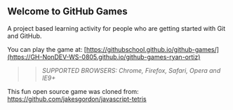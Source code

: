 ## Welcome to GitHub Games

A project based learning activity for people who are getting started with Git and GitHub.

You can play the game at: [https://githubschool.github.io/github-games/](https://GH-NonDEV-WS-0805.github.io/github-games-ryan-ortiz)

>> _*SUPPORTED BROWSERS*: Chrome, Firefox, Safari, Opera and IE9+_

This fun open source game was cloned from: https://github.com/jakesgordon/javascript-tetris
